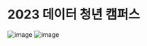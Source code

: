 # 2023 데이터 청년 캠퍼스
![image](https://github.com/morateng/2023_Data_Campus/assets/100129662/2e4befc1-a151-443d-933e-15e7c4f6bab2)
![image](https://github.com/morateng/2023_Data_Campus/assets/100129662/aa8faded-f10a-41a5-af45-a25e9e5f1d1a)
